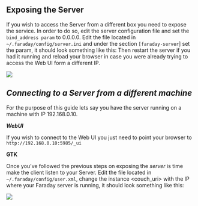  ## **Exposing the Server**

If you wish to access the Server from a different box you need to expose the service. In order to do so, edit the server configuration file and set the ```bind_address param``` to 0.0.0.0.
Edit the file located in ```~/.faraday/config/server.ini``` and under the section ```[faraday-server```] set the param, it should look something like this:
Then restart the server if you had it running and reload your browser in case you were already trying to access the Web UI form a different IP.

![](https://raw.github.com/wiki/infobyte/faraday/images/faraday_server.ini.png)

## ***Connecting to a Server from a different machine***

For the purpose of this guide lets say you have the server running on a machine with IP 192.168.0.10.

***WebUI***

If you wish to connect to the Web UI you just need to point your browser to `http://192.168.0.10:5985/_ui`

**GTK**

Once you’ve followed the previous steps on exposing the *<a>server* is time make the client listen to your Server.
Edit the file located in `~/.faraday/config/user.xml`, change the instance <couch_uri> with the IP where your Faraday server is running, it should look something like this:

![](https://raw.github.com/wiki/infobyte/faraday/images/faraday_user.xml.png)


